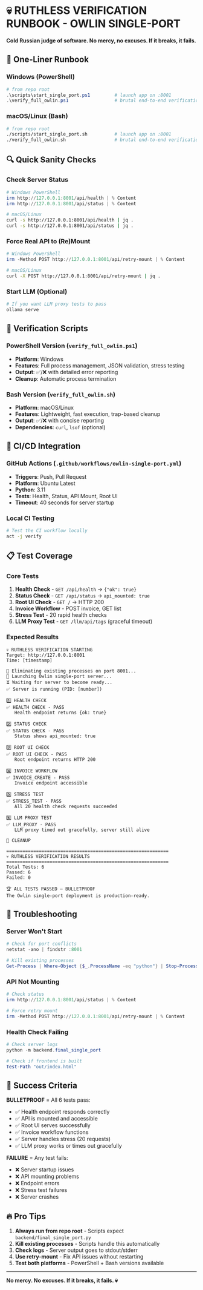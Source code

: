 # 💀 RUTHLESS VERIFICATION RUNBOOK - OWLIN SINGLE-PORT

**Cold Russian judge of software. No mercy, no excuses. If it breaks, it fails.**

## 🚀 One-Liner Runbook

### Windows (PowerShell)
```powershell
# from repo root
.\scripts\start_single_port.ps1         # launch app on :8001
.\verify_full_owlin.ps1                 # brutal end-to-end verification
```

### macOS/Linux (Bash)
```bash
# from repo root
./scripts/start_single_port.sh          # launch app on :8001
./verify_full_owlin.sh                  # brutal end-to-end verification
```

## 🔍 Quick Sanity Checks

### Check Server Status
```powershell
# Windows PowerShell
irm http://127.0.0.1:8001/api/health | % Content
irm http://127.0.0.1:8001/api/status | % Content
```

```bash
# macOS/Linux
curl -s http://127.0.0.1:8001/api/health | jq .
curl -s http://127.0.0.1:8001/api/status | jq .
```

### Force Real API to (Re)Mount
```powershell
# Windows PowerShell
irm -Method POST http://127.0.0.1:8001/api/retry-mount | % Content
```

```bash
# macOS/Linux
curl -X POST http://127.0.0.1:8001/api/retry-mount | jq .
```

### Start LLM (Optional)
```bash
# If you want LLM proxy tests to pass
ollama serve
```

## 🧪 Verification Scripts

### PowerShell Version (`verify_full_owlin.ps1`)
- **Platform**: Windows
- **Features**: Full process management, JSON validation, stress testing
- **Output**: ✅/❌ with detailed error reporting
- **Cleanup**: Automatic process termination

### Bash Version (`verify_full_owlin.sh`)
- **Platform**: macOS/Linux
- **Features**: Lightweight, fast execution, trap-based cleanup
- **Output**: ✅/❌ with concise reporting
- **Dependencies**: `curl`, `lsof` (optional)

## 🔧 CI/CD Integration

### GitHub Actions (`.github/workflows/owlin-single-port.yml`)
- **Triggers**: Push, Pull Request
- **Platform**: Ubuntu Latest
- **Python**: 3.11
- **Tests**: Health, Status, API Mount, Root UI
- **Timeout**: 40 seconds for server startup

### Local CI Testing
```bash
# Test the CI workflow locally
act -j verify
```

## 📋 Test Coverage

### Core Tests
1. **Health Check** - `GET /api/health` → `{"ok": true}`
2. **Status Check** - `GET /api/status` → `api_mounted: true`
3. **Root UI Check** - `GET /` → HTTP 200
4. **Invoice Workflow** - POST invoice, GET list
5. **Stress Test** - 20 rapid health checks
6. **LLM Proxy Test** - `GET /llm/api/tags` (graceful timeout)

### Expected Results
```
💀 RUTHLESS VERIFICATION STARTING
Target: http://127.0.0.1:8001
Time: [timestamp]

🔪 Eliminating existing processes on port 8001...
🚀 Launching Owlin single-port server...
⏳ Waiting for server to become ready...
✅ Server is running (PID: [number])

1️⃣ HEALTH CHECK
✅ HEALTH CHECK - PASS
   Health endpoint returns {ok: true}

2️⃣ STATUS CHECK
✅ STATUS CHECK - PASS
   Status shows api_mounted: true

3️⃣ ROOT UI CHECK
✅ ROOT UI CHECK - PASS
   Root endpoint returns HTTP 200

4️⃣ INVOICE WORKFLOW
✅ INVOICE_CREATE - PASS
   Invoice endpoint accessible

5️⃣ STRESS TEST
✅ STRESS_TEST - PASS
   All 20 health check requests succeeded

6️⃣ LLM PROXY TEST
✅ LLM_PROXY - PASS
   LLM proxy timed out gracefully, server still alive

🧹 CLEANUP

============================================================
💀 RUTHLESS VERIFICATION RESULTS
============================================================
Total Tests: 6
Passed: 6
Failed: 0

🏆 ALL TESTS PASSED – BULLETPROOF
The Owlin single-port deployment is production-ready.
```

## 🚨 Troubleshooting

### Server Won't Start
```powershell
# Check for port conflicts
netstat -ano | findstr :8001

# Kill existing processes
Get-Process | Where-Object {$_.ProcessName -eq "python"} | Stop-Process -Force
```

### API Not Mounting
```powershell
# Check status
irm http://127.0.0.1:8001/api/status | % Content

# Force retry mount
irm -Method POST http://127.0.0.1:8001/api/retry-mount | % Content
```

### Health Check Failing
```powershell
# Check server logs
python -m backend.final_single_port

# Check if frontend is built
Test-Path "out/index.html"
```

## 🎯 Success Criteria

**BULLETPROOF** = All 6 tests pass:
- ✅ Health endpoint responds correctly
- ✅ API is mounted and accessible
- ✅ Root UI serves successfully
- ✅ Invoice workflow functions
- ✅ Server handles stress (20 requests)
- ✅ LLM proxy works or times out gracefully

**FAILURE** = Any test fails:
- ❌ Server startup issues
- ❌ API mounting problems
- ❌ Endpoint errors
- ❌ Stress test failures
- ❌ Server crashes

## 🔥 Pro Tips

1. **Always run from repo root** - Scripts expect `backend/final_single_port.py`
2. **Kill existing processes** - Scripts handle this automatically
3. **Check logs** - Server output goes to stdout/stderr
4. **Use retry-mount** - Fix API issues without restarting
5. **Test both platforms** - PowerShell + Bash versions available

---

**No mercy. No excuses. If it breaks, it fails. 💀**
